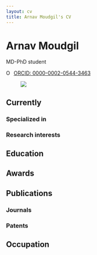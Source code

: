 ```yaml
---
layout: cv
title: Arnav Moudgil's CV
---
```

# Arnav Moudgil
MD-PhD student

<div id="webaddress">
<!-- <a href="isaac@applesdofall.org">isaac@applesdofall.org</a> -->
<div itemscope itemtype="https://schema.org/Person"><a itemprop="sameAs" content="https://orcid.org/0000-0002-0544-3463" href="https://orcid.org/0000-0002-0544-3463" target="orcid.widget" rel="me noopener noreferrer" style="vertical-align:top;"><img src="https://orcid.org/sites/default/files/images/orcid_16x16.png" style="width:1em;margin-right:.5em;" alt="ORCID iD icon">ORCID: 0000-0002-0544-3463</a></div>
</div>

<div id="gravatar">
<figure>
  <img src="{{ 's7wdmbcb5i@privaterelay.appleid.com' | gravatar }}">
</figure>
</div>

## Currently

<!-- Standing on the shoulders of giants -->

### Specialized in

<!-- Laws of motion, gravitation, minting coins, disliking [Robert Hooke](http://en.wikipedia.org/wiki/Robert_Hooke) -->


### Research interests

<!-- Cooling, power series, optics, alchemy, planetary motions, apples. -->

## Education

<!-- `1654-1660`
__The King's School, Grantham.__

`June 1661 - now`
__Trinity College, Cambridge__

- Sizar

`1667 - death`
__Trinity College, Cambridge__

- Fellow -->



## Awards

<!-- `2012`
President, *Royal Society*, London, UK

Associate, *French Academy of Science*, Paris, France -->



## Publications

<!-- A list is also available [online](http://scholar.google.co.uk/citations?user=LTOTl0YAAAAJ) -->

### Journals

<!-- `1669`
Newton Sir I, De analysi per æquationes numero terminorum infinitas. 

`1669`
Lectiones opticæ.

etc. etc. etc. -->

### Patents

<!-- `2012`
Infinitesimal calculus for solutions to physics problems, [SMBC](http://www.techdirt.com/articles/20121011/09312820678/if-patents-had-been-around-time-newton.shtml) patent 001 -->


## Occupation

<!-- `1600`
__Royal Mint__, London

- Warden
- Minted coins

`1600`
__Lucasian professor of Mathematics__, Cambridge University -->



<!-- ### Footer

Last updated: July 2020 -->

